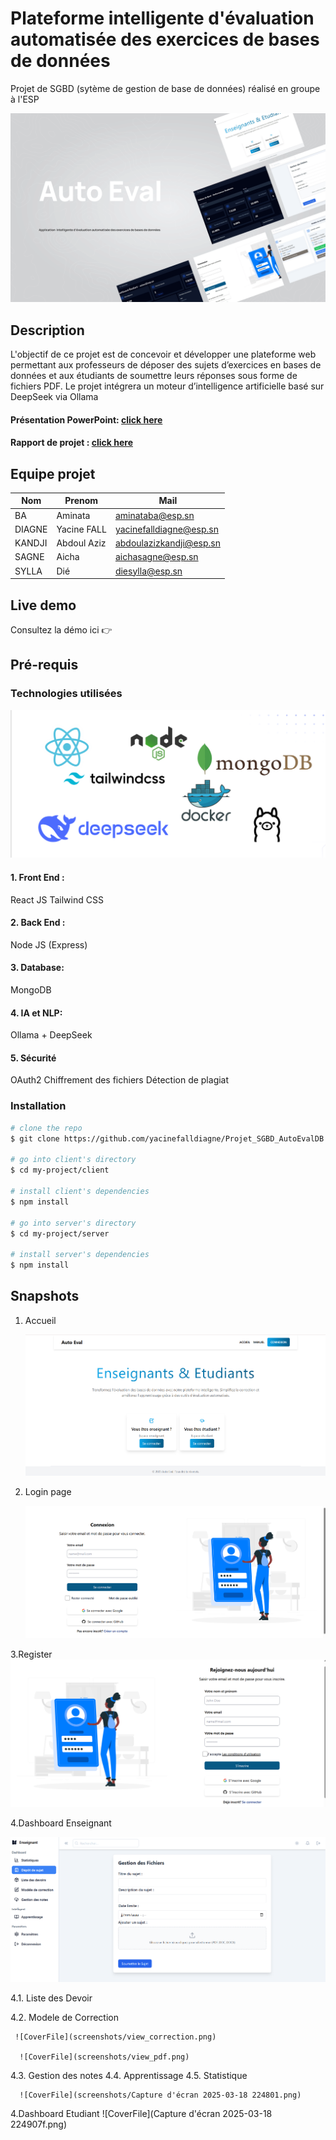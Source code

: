 # Plateforme intelligente d'évaluation automatisée des exercices de bases de données

Projet de SGBD (sytème de gestion de base de données) réalisé en groupe à l'ESP

 ![CoverFile](screenshots/cover.png)


## Description

L'objectif de ce projet est de concevoir et développer une plateforme web permettant aux professeurs de déposer des sujets d’exercices en bases de données et aux étudiants de soumettre leurs réponses sous forme de fichiers PDF. Le projet intégrera un moteur d’intelligence artificielle basé sur DeepSeek via Ollama

#### Présentation PowerPoint: [click here](https://docs.google.com/presentation/d/1d46KOFQ03woHup8jB9OGuX279hMweZSu3i3uLnbdmrg/edit?usp=sharing)  <br>
#### Rapport de projet : [click here](https://docs.google.com/document/d/1mHV5iMTsdMGgk3-IY0vaUpcdU9FVqR830LmGinHtauU/edit?usp=sharing)


## Equipe projet

|Nom       |Prenom         |Mail                                                        |
|----------|---------------|------------------------------------------------------------|
|BA        |Aminata        |[aminataba@esp.sn](mailto:aminataba@esp.sn)                 |
|DIAGNE    |Yacine FALL    |[yacinefalldiagne@esp.sn](mailto:yacinefalldiagne@esp.sn)   |
|KANDJI    |Abdoul Aziz    |[abdoulazizkandji@esp.sn](mailto:abdoulazizkandji@esp.sn)   |
|SAGNE     |Aicha          |[aichasagne@esp.sn](mailto:aichasagne@esp.sn)               |
|SYLLA     |Dié            |[diesylla@esp.sn](mailto:diesylla@esp.sn)                   |

## Live demo

 Consultez la démo ici 👉️ <!-- [https://mosaic.cruip.com/](https://mosaic.cruip.com/) -->

## Pré-requis


### Technologies utilisées

![template preview](https://github.com/yacinefalldiagne/Projet_SGBD_AutoEvalDB/blob/amina/screenshots/technologies.png)

#### 1. Front End :
  React JS
  Tailwind CSS
  
#### 2. Back End :
  Node JS (Express)
  
#### 3. Database:
  MongoDB

#### 4. IA et NLP:
  Ollama + DeepSeek

#### 5. Sécurité
  OAuth2
  Chiffrement des fichiers 
  Détection de plagiat


### Installation
``` bash
# clone the repo
$ git clone https://github.com/yacinefalldiagne/Projet_SGBD_AutoEvalDB.git my-project

# go into client's directory
$ cd my-project/client

# install client's dependencies
$ npm install

# go into server's directory
$ cd my-project/server

# install server's dependencies
$ npm install
```

## Snapshots

1. Accueil
   
    ![CoverFile](screenshots/accueil.png)

<!-- ![homepg](https://github.com/Ousmane-java/projetSGBD/blob/main/snapshots/accueil.png) -->

2. Login page
   
    ![CoverFile](screenshots/login.png)

<!-- ![loginpg](https://github.com/Ousmane-java/projetSGBD/blob/main/snapshots/page-connexion.png) -->

3.Register
    ![CoverFile](screenshots/register.png)

4.Dashboard Enseignant

   ![CoverFile](screenshots/add_file.png)

 4.1. Liste des Devoir
 
 4.2. Modele de Correction
 
     ![CoverFile](screenshots/view_correction.png)

      ![CoverFile](screenshots/view_pdf.png)
    
 4.3. Gestion des notes 
 4.4. Apprentissage
 4.5. Statistique 
 
      ![CoverFile](screenshots/Capture d'écran 2025-03-18 224801.png)

4.Dashboard Etudiant
   ![CoverFile](Capture d'écran 2025-03-18 224907f.png)




 
 
 

 




